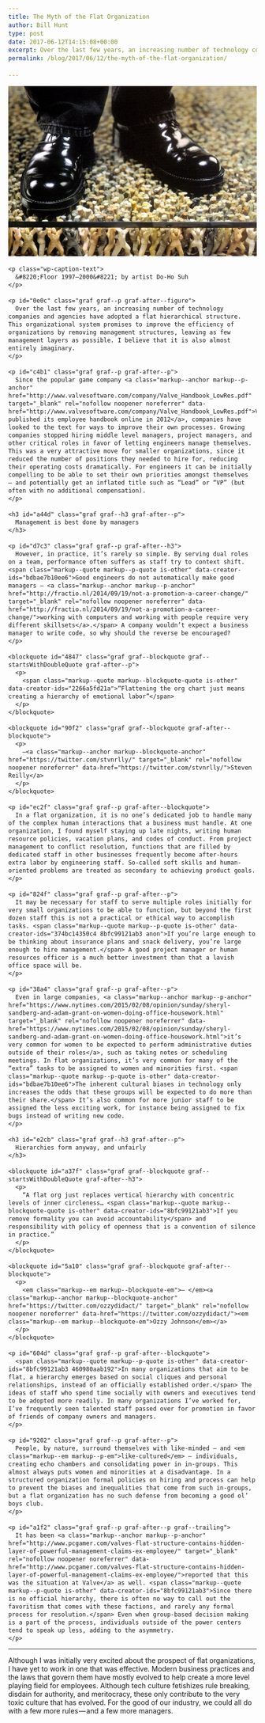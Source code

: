 ```yaml
---
title: The Myth of the Flat Organization
author: Bill Hunt
type: post
date: 2017-06-12T14:15:08+00:00
excerpt: Over the last few years, an increasing number of technology companies and agencies have adopted a flat hierarchical structure. This organizational system promises to improve the efficiency of organizations by removing management structures, leaving as few management layers as possible. I believe that it is also almost entirely imaginary.
permalink: /blog/2017/06/12/the-myth-of-the-flat-organization/

---
```

<section class="section section--body section--first">

<div class="section-content">
  <div class="section-inner sectionLayout--insetColumn">
    <img class="size-full wp-image-613" src="/uploads/2017/08/1-oR4vIZ3Sl7iSLacSJV4AZQ.jpeg" alt=""  />

    <p class="wp-caption-text">
      &#8220;Floor 1997–2000&#8221; by artist Do-Ho Suh
    </p>

    <p id="0e0c" class="graf graf--p graf-after--figure">
      Over the last few years, an increasing number of technology companies and agencies have adopted a flat hierarchical structure. This organizational system promises to improve the efficiency of organizations by removing management structures, leaving as few management layers as possible. I believe that it is also almost entirely imaginary.
    </p>

    <p id="c4b1" class="graf graf--p graf-after--p">
      Since the popular game company <a class="markup--anchor markup--p-anchor" href="http://www.valvesoftware.com/company/Valve_Handbook_LowRes.pdf" target="_blank" rel="nofollow noopener noreferrer" data-href="http://www.valvesoftware.com/company/Valve_Handbook_LowRes.pdf">Valve published its employee handbook online in 2012</a>, companies have looked to the text for ways to improve their own processes. Growing companies stopped hiring middle level managers, project managers, and other critical roles in favor of letting engineers manage themselves. This was a very attractive move for smaller organizations, since it reduced the number of positions they needed to hire for, reducing their operating costs dramatically. For engineers it can be initially compelling to be able to set their own priorities amongst themselves — and potentially get an inflated title such as “Lead” or “VP” (but often with no additional compensation).
    </p>

    <h3 id="a44d" class="graf graf--h3 graf-after--p">
      Management is best done by managers
    </h3>

    <p id="d7c3" class="graf graf--p graf-after--h3">
      However, in practice, it’s rarely so simple. By serving dual roles on a team, performance often suffers as staff try to context shift. <span class="markup--quote markup--p-quote is-other" data-creator-ids="bdbae7b10ee6">Good engineers do not automatically make good managers — <a class="markup--anchor markup--p-anchor" href="http://fractio.nl/2014/09/19/not-a-promotion-a-career-change/" target="_blank" rel="nofollow noopener noreferrer" data-href="http://fractio.nl/2014/09/19/not-a-promotion-a-career-change/">working with computers and working with people require very different skillsets</a>.</span> A company wouldn’t expect a business manager to write code, so why should the reverse be encouraged?
    </p>

    <blockquote id="4847" class="graf graf--blockquote graf--startsWithDoubleQuote graf-after--p">
      <p>
        <span class="markup--quote markup--blockquote-quote is-other" data-creator-ids="2266a5fd21a">“Flattening the org chart just means creating a hierarchy of emotional labor”</span>
      </p>
    </blockquote>

    <blockquote id="90f2" class="graf graf--blockquote graf-after--blockquote">
      <p>
        —<a class="markup--anchor markup--blockquote-anchor" href="https://twitter.com/stvnrlly/" target="_blank" rel="nofollow noopener noreferrer" data-href="https://twitter.com/stvnrlly/">Steven Reilly</a>
      </p>
    </blockquote>

    <p id="ec2f" class="graf graf--p graf-after--blockquote">
      In a flat organization, it is no one’s dedicated job to handle many of the complex human interactions that a business must handle. At one organization, I found myself staying up late nights, writing human resource policies, vacation plans, and codes of conduct. From project management to conflict resolution, functions that are filled by dedicated staff in other businesses frequently become after-hours extra labor by engineering staff. So-called soft skills and human-oriented problems are treated as secondary to achieving product goals.
    </p>

    <p id="824f" class="graf graf--p graf-after--p">
      It may be necessary for staff to serve multiple roles initially for very small organizations to be able to function, but beyond the first dozen staff this is not a practical or ethical way to accomplish tasks. <span class="markup--quote markup--p-quote is-other" data-creator-ids="374bc14350c4 8bfc99121ab3 anon">If you’re large enough to be thinking about insurance plans and snack delivery, you’re large enough to hire management.</span> A good project manager or human resources officer is a much better investment than that a lavish office space will be.
    </p>

    <p id="38a4" class="graf graf--p graf-after--p">
      Even in large companies, <a class="markup--anchor markup--p-anchor" href="https://www.nytimes.com/2015/02/08/opinion/sunday/sheryl-sandberg-and-adam-grant-on-women-doing-office-housework.html" target="_blank" rel="nofollow noopener noreferrer" data-href="https://www.nytimes.com/2015/02/08/opinion/sunday/sheryl-sandberg-and-adam-grant-on-women-doing-office-housework.html">it’s very common for women to be expected to perform administrative duties outside of their roles</a>, such as taking notes or scheduling meetings. In flat organizations, it’s very common for many of the “extra” tasks to be assigned to women and minorities first. <span class="markup--quote markup--p-quote is-other" data-creator-ids="bdbae7b10ee6">The inherent cultural biases in technology only increases the odds that these groups will be expected to do more than their share.</span> It’s also common for more junior staff to be assigned the less exciting work, for instance being assigned to fix bugs instead of writing new code.
    </p>

    <h3 id="e2cb" class="graf graf--h3 graf-after--p">
      Hierarchies form anyway, and unfairly
    </h3>

    <blockquote id="a37f" class="graf graf--blockquote graf--startsWithDoubleQuote graf-after--h3">
      <p>
        “A flat org just replaces vertical hierarchy with concentric levels of inner circleness… <span class="markup--quote markup--blockquote-quote is-other" data-creator-ids="8bfc99121ab3">If you remove formality you can avoid accountability</span> and responsibility with policy of openness that is a convention of silence in practice.”
      </p>
    </blockquote>

    <blockquote id="5a10" class="graf graf--blockquote graf-after--blockquote">
      <p>
        <em class="markup--em markup--blockquote-em">— </em><a class="markup--anchor markup--blockquote-anchor" href="https://twitter.com/ozzydidact/" target="_blank" rel="nofollow noopener noreferrer" data-href="https://twitter.com/ozzydidact/"><em class="markup--em markup--blockquote-em">Ozzy Johnson</em></a>
      </p>
    </blockquote>

    <p id="604d" class="graf graf--p graf-after--blockquote">
      <span class="markup--quote markup--p-quote is-other" data-creator-ids="8bfc99121ab3 460980aab192">In many organizations that aim to be flat, a hierarchy emerges based on social cliques and personal relationships, instead of an officially established order.</span> The ideas of staff who spend time socially with owners and executives tend to be adopted more readily. In many organizations I’ve worked for, I’ve frequently seen talented staff passed over for promotion in favor of friends of company owners and managers.
    </p>

    <p id="9202" class="graf graf--p graf-after--p">
      People, by nature, surround themselves with like-minded — and <em class="markup--em markup--p-em">like-cultured</em> — individuals, creating echo chambers and consolidating power in in-groups. This almost always puts women and minorities at a disadvantage. In a structured organization formal policies on hiring and process can help to prevent the biases and inequalities that come from such in-groups, but a flat organization has no such defense from becoming a good ol’ boys club.
    </p>

    <p id="a1f2" class="graf graf--p graf-after--p graf--trailing">
      It has been <a class="markup--anchor markup--p-anchor" href="http://www.pcgamer.com/valves-flat-structure-contains-hidden-layer-of-powerful-management-claims-ex-employee/" target="_blank" rel="nofollow noopener noreferrer" data-href="http://www.pcgamer.com/valves-flat-structure-contains-hidden-layer-of-powerful-management-claims-ex-employee/">reported that this was the situation at Valve</a> as well. <span class="markup--quote markup--p-quote is-other" data-creator-ids="8bfc99121ab3">Since there is no official hierarchy, there is often no way to call out the favoritism that comes with these factions, and rarely any formal process for resolution.</span> Even when group-based decision making is a part of the process, individuals outside of the power centers tend to speak up less, adding to the asymmetry.
    </p>
  </div>
</div></section> <section class="section section--body section--last">

<div class="section-divider">
  <hr class="section-divider" />
</div>

<div class="section-content">
  <div class="section-inner sectionLayout--insetColumn">
    <p id="d613" class="graf graf--p graf--leading graf--trailing">
      Although I was initially very excited about the prospect of flat organizations, I have yet to work in one that was effective. Modern business practices and the laws that govern them have mostly evolved to help create a more level playing field for employees. Although tech culture fetishizes rule breaking, disdain for authority, and meritocracy, these only contribute to the very toxic culture that has evolved. For the good of our industry, we could all do with a few more rules — and a few more managers.
    </p>
  </div>
</div></section>